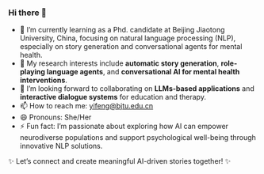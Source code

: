 ### Hi there 👋
- 🌱 I’m currently learning as a Phd. candidate at Beijing Jiaotong University, China, focusing on natural language processing (NLP), especially on story generation and conversational agents for mental health. 
- 🔭 My research interests include **automatic story generation**, **role-playing language agents**, and **conversational AI for mental health interventions**. 
- 👯 I’m looking forward to collaborating on **LLMs-based applications** and **interactive dialogue systems** for education and therapy.  
- 📫 How to reach me: yifeng@bjtu.edu.cn
- 😄 Pronouns: She/Her  
- ⚡ Fun fact: I’m passionate about exploring how AI can empower neurodiverse populations and support psychological well-being through innovative NLP solutions.  

✨ Let’s connect and create meaningful AI-driven stories together! ✨
<!--
**MIMIFY/MIMIFY** is a ✨ _special_ ✨ repository because its `README.md` (this file) appears on your GitHub profile.

Here are some ideas to get you started:

- 🔭 I’m currently working on ...
- 🌱 I’m currently learning ...
- 👯 I’m looking to collaborate on ...
- 🤔 I’m looking for help with ...
- 💬 Ask me about ...
- 📫 How to reach me: ...
- 😄 Pronouns: ...
- ⚡ Fun fact: ...
-->
